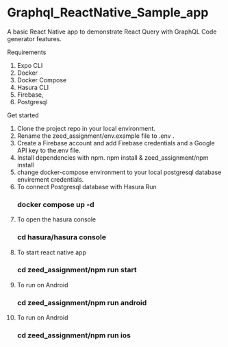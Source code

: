 # Graphql_ReactNative_Sample_app
A basic React Native app to demonstrate React Query with GraphQL Code generator features.

Requirements

1. Expo CLI
2. Docker
3. Docker Compose
4. Hasura CLI
5. Firebase,
6. Postgresql

Get started

1. Clone the project repo in your local environment.
2. Rename the zeed_assignment/env.example file to .env .
3. Create a Firebase account and add Firebase credentials and a Google API key to the.env file.
4. Install dependencies with npm. npm install & zeed_assignment/npm install
5. change docker-compose environment to your local postgresql database envirement credentials.
6. To connect Postgresql database with Hasura Run 
    ### docker compose up -d
7. To open the hasura console
    ### cd hasura/hasura console
8. To start react native app
    ### cd zeed_assignment/npm run start
9. To run on Android
    ### cd zeed_assignment/npm run android
10. To run on Android
    ### cd zeed_assignment/npm run ios


